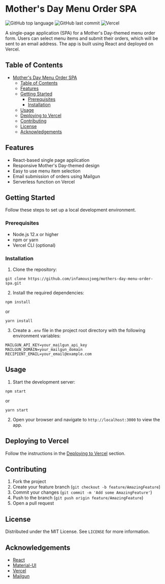 # Mother's Day Menu Order SPA

![GitHub top language](https://img.shields.io/github/languages/top/infamousjoeg/mothers-day-menu-order-spa)
![GitHub last commit](https://img.shields.io/github/last-commit/infamousjoeg/mothers-day-menu-order-spa)
![Vercel](https://therealsujitk-vercel-badge.vercel.app/?app=mothers-day-menu-order-spa)

A single-page application (SPA) for a Mother's Day-themed menu order form. Users can select menu items and submit their orders, which will be sent to an email address. The app is built using React and deployed on Vercel.

## Table of Contents

- [Mother's Day Menu Order SPA](#mothers-day-menu-order-spa)
  - [Table of Contents](#table-of-contents)
  - [Features](#features)
  - [Getting Started](#getting-started)
    - [Prerequisites](#prerequisites)
    - [Installation](#installation)
  - [Usage](#usage)
  - [Deploying to Vercel](#deploying-to-vercel)
  - [Contributing](#contributing)
  - [License](#license)
  - [Acknowledgements](#acknowledgements)

## Features

- React-based single page application
- Responsive Mother's Day-themed design
- Easy to use menu item selection
- Email submission of orders using Mailgun
- Serverless function on Vercel

## Getting Started

Follow these steps to set up a local development environment.

### Prerequisites

- Node.js 12.x or higher
- npm or yarn
- Vercel CLI (optional)

### Installation

1. Clone the repository:

`git clone https://github.com/infamousjoeg/mothers-day-menu-order-spa.git`

2. Install the required dependencies:

`npm install`

or

`yarn install`


3. Create a `.env` file in the project root directory with the following environment variables:

```text
MAILGUN_API_KEY=your_mailgun_api_key
MAILGUN_DOMAIN=your_mailgun_domain
RECIPIENT_EMAIL=your_email@example.com
```


## Usage

1. Start the development server:

`npm start`

or

`yarn start`

2. Open your browser and navigate to `http://localhost:3000` to view the app.

## Deploying to Vercel

Follow the instructions in the [Deploying to Vercel](https://github.com/user/repo#deploying-to-vercel) section.

## Contributing

1. Fork the project
2. Create your feature branch (`git checkout -b feature/AmazingFeature`)
3. Commit your changes (`git commit -m 'Add some AmazingFeature'`)
4. Push to the branch (`git push origin feature/AmazingFeature`)
5. Open a pull request

## License

Distributed under the MIT License. See `LICENSE` for more information.

## Acknowledgements

- [React](https://reactjs.org/)
- [Material-UI](https://mui.com/)
- [Vercel](https://vercel.com/)
- [Mailgun](https://www.mailgun.com/)
